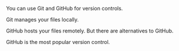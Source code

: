 You can use Git and GitHub for version controls.

Git manages your files locally.

GitHub hosts your files remotely.
But there are alternatives to GitHub.

GitHub is the most popular version control.
